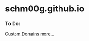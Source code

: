 # schm00g.github.io

### To Do:
[Custom Domains](https://docs.github.com/en/pages/configuring-a-custom-domain-for-your-github-pages-site)
[more...](https://www.youtube.com/watch?v=EX4w9hsduNA)
